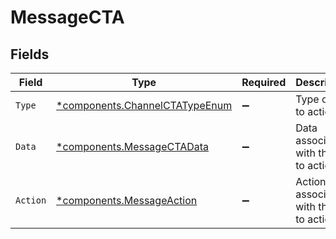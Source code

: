 # MessageCTA


## Fields

| Field                                                                           | Type                                                                            | Required                                                                        | Description                                                                     |
| ------------------------------------------------------------------------------- | ------------------------------------------------------------------------------- | ------------------------------------------------------------------------------- | ------------------------------------------------------------------------------- |
| `Type`                                                                          | [*components.ChannelCTATypeEnum](../../models/components/channelctatypeenum.md) | :heavy_minus_sign:                                                              | Type of call to action                                                          |
| `Data`                                                                          | [*components.MessageCTAData](../../models/components/messagectadata.md)         | :heavy_minus_sign:                                                              | Data associated with the call to action                                         |
| `Action`                                                                        | [*components.MessageAction](../../models/components/messageaction.md)           | :heavy_minus_sign:                                                              | Action associated with the call to action                                       |
